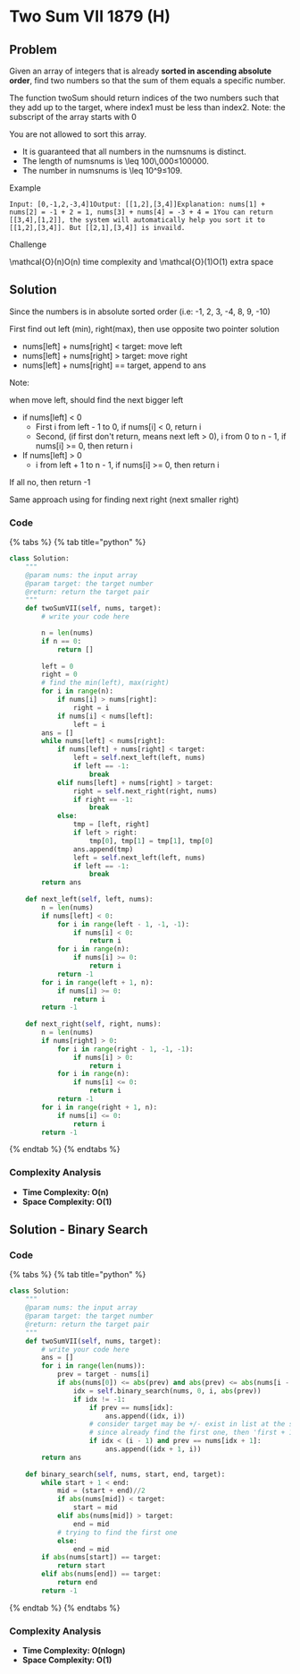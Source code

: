 # Two Sum VII 1879 (H)

## Problem

Given an array of integers that is already **sorted in ascending absolute order**, find two numbers so that the sum of them equals a specific number.

The function twoSum should return indices of the two numbers such that they add up to the target, where index1 must be less than index2. Note: the subscript of the array starts with 0

You are not allowed to sort this array.

* It is guaranteed that all numbers in the numsnums is distinct.
* The length of numsnums is \leq 100\\,000≤100000.
* The number in numsnums is \leq 10^9≤109.

Example

```
Input: [0,-1,2,-3,4]1Output: [[1,2],[3,4]]Explanation: nums[1] + nums[2] = -1 + 2 = 1, nums[3] + nums[4] = -3 + 4 = 1You can return [[3,4],[1,2]], the system will automatically help you sort it to [[1,2],[3,4]]. But [[2,1],[3,4]] is invaild.
```

Challenge

\mathcal{O}(n)O(n) time complexity and \mathcal{O}(1)O(1) extra space

## Solution&#x20;

Since the numbers is in absolute sorted order (i.e: -1, 2, 3, -4, 8, 9, -10)

First find out left (min), right(max), then use opposite two pointer solution

* nums\[left] + nums\[right] < target: move left
* nums\[left] + nums\[right] > target: move right
* nums\[left] + nums\[right] == target, append to ans

Note:

when move left, should find the next bigger left

* if nums\[left] < 0
  * First i from left - 1 to 0, if nums\[i] < 0, return i
  * Second, (if first don't return, means next left > 0), i from 0 to n - 1, if nums\[i] >= 0, then return i
* If nums\[left] > 0
  * i from left + 1 to n - 1, if nums\[i] >= 0, then return i

If all no, then return -1

Same approach using for finding next right (next smaller right)

### Code

{% tabs %}
{% tab title="python" %}
```python
class Solution:
    """
    @param nums: the input array
    @param target: the target number
    @return: return the target pair
    """
    def twoSumVII(self, nums, target):
        # write your code here

        n = len(nums)
        if n == 0:
            return []
        
        left = 0
        right = 0
        # find the min(left), max(right)
        for i in range(n):
            if nums[i] > nums[right]:
                right = i
            if nums[i] < nums[left]:
                left = i
        ans = []
        while nums[left] < nums[right]:
            if nums[left] + nums[right] < target:
                left = self.next_left(left, nums)
                if left == -1:
                    break
            elif nums[left] + nums[right] > target:
                right = self.next_right(right, nums)
                if right == -1:
                    break
            else:
                tmp = [left, right]
                if left > right:
                    tmp[0], tmp[1] = tmp[1], tmp[0]
                ans.append(tmp)
                left = self.next_left(left, nums)
                if left == -1:
                    break
        return ans
    
    def next_left(self, left, nums):
        n = len(nums)
        if nums[left] < 0:
            for i in range(left - 1, -1, -1):
                if nums[i] < 0:
                    return i
            for i in range(n):
                if nums[i] >= 0:
                    return i
            return -1
        for i in range(left + 1, n):
            if nums[i] >= 0:
                return i
        return -1
    
    def next_right(self, right, nums):
        n = len(nums)
        if nums[right] > 0:
            for i in range(right - 1, -1, -1):
                if nums[i] > 0:
                    return i
            for i in range(n):
                if nums[i] <= 0:
                    return i
            return -1
        for i in range(right + 1, n):
            if nums[i] <= 0:
                return i
        return -1
```
{% endtab %}
{% endtabs %}

### Complexity Analysis

* **Time Complexity: O(n)**
* **Space Complexity: O(1)**



## Solution - Binary Search

### Code

{% tabs %}
{% tab title="python" %}
```python
class Solution:
    """
    @param nums: the input array
    @param target: the target number
    @return: return the target pair
    """
    def twoSumVII(self, nums, target):
        # write your code here
        ans = []
        for i in range(len(nums)):
            prev = target - nums[i]
            if abs(nums[0]) <= abs(prev) and abs(prev) <= abs(nums[i - 1]):
                idx = self.binary_search(nums, 0, i, abs(prev))
                if idx != -1:
                    if prev == nums[idx]:
                        ans.append((idx, i))
                    # consider target may be +/- exist in list at the same time
                    # since already find the first one, then 'first + 1' might also be the target
                    if idx < (i - 1) and prev == nums[idx + 1]:
                        ans.append((idx + 1, i))
        return ans        
    
    def binary_search(self, nums, start, end, target):
        while start + 1 < end:
            mid = (start + end)//2
            if abs(nums[mid]) < target:
                start = mid
            elif abs(nums[mid]) > target:
                end = mid
            # trying to find the first one
            else:
                end = mid
        if abs(nums[start]) == target:
            return start
        elif abs(nums[end]) == target:
            return end
        return -1
```
{% endtab %}
{% endtabs %}

### Complexity Analysis

* **Time Complexity: O(nlogn)**
* **Space Complexity: O(1)**
